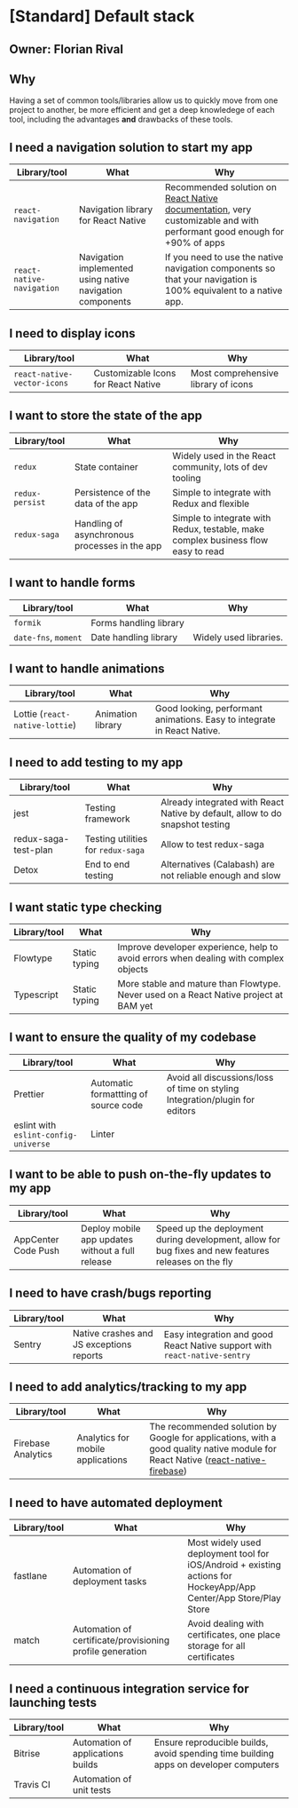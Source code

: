 # \[Standard\] Default stack

## Owner: Florian Rival

## Why

Having a set of common tools/libraries allow us to quickly move from one project to another, be more efficient and get a deep knowledege of each tool, including the advantages **and** drawbacks of these tools.

## I need a navigation solution to start my app

| Library/tool | What | Why |
| --- | --- | --- |
| `react-navigation` | Navigation library for React Native | Recommended solution on [React Native documentation](https://facebook.github.io/react-native/docs/navigation.html), very customizable and with performant good enough for +90% of apps |
| `react-native-navigation` | Navigation implemented using native navigation components | If you need to use the native navigation components so that your navigation is 100% equivalent to a native app. |

## I need to display icons

| Library/tool | What | Why |
| --- | --- | --- |
| `react-native-vector-icons` | Customizable Icons for React Native | Most comprehensive library of icons |

## I want to store the state of the app

| Library/tool | What | Why |
| --- | --- | --- |
| `redux` | State container | Widely used in the React community, lots of dev tooling |
| `redux-persist` | Persistence of the data of the app | Simple to integrate with Redux and flexible |
| `redux-saga` | Handling of asynchronous processes in the app | Simple to integrate with Redux, testable, make complex business flow easy to read |

## I want to handle forms

| Library/tool | What | Why |
| --- | --- | --- |
| `formik` | Forms handling library |  |
| `date-fns`, `moment` | Date handling library | Widely used libraries. |

## I want to handle animations

| Library/tool | What | Why |
| --- | --- | --- |
| Lottie \(`react-native-lottie`\) | Animation library | Good looking, performant animations. Easy to integrate in React Native. |

## I need to add testing to my app

| Library/tool | What | Why |
| --- | --- | --- |
| jest | Testing framework | Already integrated with React Native by default, allow to do snapshot testing |
| redux-saga-test-plan | Testing utilities for `redux-saga` | Allow to test redux-saga |
| Detox | End to end testing | Alternatives \(Calabash\) are not reliable enough and slow |

## I want static type checking

| Library/tool | What | Why |
| --- | --- | --- |
| Flowtype | Static typing | Improve developer experience, help to avoid errors when dealing with complex objects |
| Typescript | Static typing | More stable and mature than Flowtype. Never used on a React Native project at BAM yet |

## I want to ensure the quality of my codebase

| Library/tool | What | Why |
| --- | --- | --- |
| Prettier | Automatic formattting of source code | Avoid all discussions/loss of time on styling Integration/plugin for editors |
| eslint with `eslint-config-universe` | Linter |  |

## I want to be able to push on-the-fly updates to my app

| Library/tool | What | Why |
| --- | --- | --- |
| AppCenter Code Push | Deploy mobile app updates without a full release | Speed up the deployment during development, allow for bug fixes and new features releases on the fly |

## I need to have crash/bugs reporting

| Library/tool | What | Why |
| --- | --- | --- |
| Sentry | Native crashes and JS exceptions reports | Easy integration and good React Native support with `react-native-sentry` |

## I need to add analytics/tracking to my app

| Library/tool | What | Why |
| --- | --- | --- |
| Firebase Analytics | Analytics for mobile applications | The recommended solution by Google for applications, with a good quality native module for React Native \([react-native-firebase](https://github.com/invertase/react-native-firebase)\) |

## I need to have automated deployment

| Library/tool | What | Why |
| --- | --- | --- |
| fastlane | Automation of deployment tasks | Most widely used deployment tool for iOS/Android + existing actions for HockeyApp/App Center/App Store/Play Store |
| match | Automation of certificate/provisioning profile generation | Avoid dealing with certificates, one place storage for all certificates |

## I need a continuous integration service for launching tests

| Library/tool | What | Why |
| --- | --- | --- |
| Bitrise | Automation of applications builds | Ensure reproducible builds, avoid spending time building apps on developer computers |
| Travis CI | Automation of unit tests |  |

